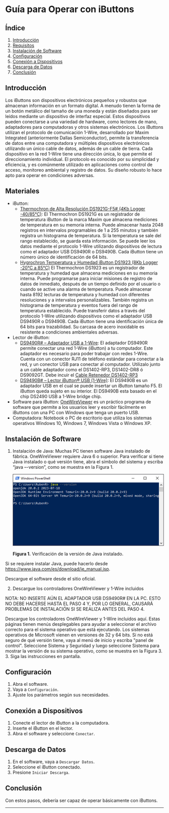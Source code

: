 # Guía para Operar con iButtons

## Índice

1. [Introducción](#introducción)
2. [Requisitos](#requisitos)
3. [Instalación de Software](#instalación-de-software)
4. [Configuración](#configuración)
5. [Conexión a Dispositivos](#conexión-a-dispositivos)
6. [Descarga de Datos](#descarga-de-datos)
7. [Conclusión](#conclusión)


## Introducción

Los iButtons son dispositivos electrónicos pequeños y robustos que almacenan información en un formato digital. A menudo tienen la forma de un botón metálico del tamaño de una moneda y están diseñados para ser leídos mediante un dispositivo de interfaz especial. Estos dispositivos pueden conectarse a una variedad de hardware, como lectores de mano, adaptadores para computadoras y otros sistemas electrónicos.
Los iButtons utilizan el protocolo de comunicación 1-Wire, desarrollado por Maxim Integrated  (anteriormente Dallas Semiconductor), permite la transferencia de datos entre una computadora y múltiples dispositivos electrónicos utilizando un único cable de datos, además de un cable de tierra. Cada dispositivo en la red 1-Wire tiene una dirección única, lo que permite el direccionamiento individual. El protocolo es conocido por su simplicidad y eficiencia, y es comúnmente utilizado en aplicaciones como control de acceso, monitoreo ambiental y registro de datos. Su diseño robusto lo hace apto para operar en condiciones adversas.


## Materiales

- iButton:
    - [Thermochron de Alta Resolución DS1921G-F5# (4Kb Logger -40/85°C)](https://mcielectronics.cl/shop/product/thermochron-de-altaresolucion-ds1921g-f5-4kb-logger-40-85c-ibutton-9700/): El Thermochron DS1921G es un registrador de temperatura iButton de la marca Maxim que almacena mediciones de temperatura en su memoria interna. Puede almacenar hasta 2048 registros en intervalos programables de 1 a 255 minutos y también registra un histograma de temperatura. Si la temperatura se sale del rango establecido, se guarda esta información. Se puede leer los datos mediante el protocolo 1-Wire utilizando dispositivos de lectura como el adaptador USB DS9490R o DS9490B. Cada iButton tiene un número único de identificación de 64 bits.
    - [Hygrochron Temperatura y Humedad iButton DS1923 (8Kb Logger -20°C a 85°C)](https://mcielectronics.cl/shop/product/hygrochron-temperatura-y-humedad-ibutton-ds1923-8kb-logger-ibutton-9749/) El Thermochron DS1923 es un registrador de temperatura y humedad que almacena mediciones en su memoria interna. Puede programarse para iniciar misiones de registro de datos de inmediato, después de un tiempo definido por el usuario o cuando se active una alarma de temperatura. Puede almacenar hasta 8192 lecturas de temperatura y humedad con diferentes resoluciones y a intervalos personalizables. También registra un histograma de temperatura y eventos fuera del rango de temperatura establecido. Puede transferir datos a través del protocolo 1-Wire utilizando dispositivos como el adaptador USB DS9490R o DS9490B. Cada iButton tiene una identificación única de 64 bits para trazabilidad. Su carcasa de acero inoxidable es resistente a condiciones ambientales adversas. 
- Lector de iButton: 
    - [DS9490R# – Adaptador USB a 1-Wire](https://mcielectronics.cl/shop/product/ds9490r-adaptador-usb-a-1-wire-ibutton-9670/): El adaptador DS9490R permite conectar una red 1-Wire (iButton) a tu computador. Este adaptador es necesario para poder trabajar con redes 1-Wire. Cuenta con un conector RJ11 de teléfono estándar para conectar a la red, y un conector USB para conectar al computador. Utilizalo junto a un cable adaptador como el DS1402-RP3, DS1402-DR8 ó DS9092GT. Debe incuir el [Cable Retenedor DS1402-RP3](https://mcielectronics.cl/shop/product/cable-retenedor-ds1402-rp3-para-adaptador-de-ibutton-usb-rs232-ibutton-9669/)
    - [DS9490B# – Lector iButton® USB (1-Wire)](https://mcielectronics.cl/shop/product/ds9490b-lector-ibutton-usb-1-wire-ibutton-9619/): El DS9490B es un adaptador USB en el cual se puede insertar un iButton tamaño F5. El iButton queda sujeto en su interior. El DS9490B esta basado en el chip DS2490 USB a 1-Wire bridge chip.
- Software para iButton: [OneWireViewer](./software/install_1_wire_drivers_x64_v405.zip) es un práctico programa de software que permite a los usuarios leer y escribir fácilmente en iButtons con una PC con Windows que tenga un puerto USB.
- Computadora: Notebook o PC de escritorio que utiliza los sistemas operativos Windows 10, Windows 7, Windows Vista o Windows XP.


## Instalación de Software

1. Instalación de Java: Muchas PC tienen software Java instalado de fábrica. OneWireViewer requiere Java 6 o superior. Para verificar si tiene Java instalado o qué versión tiene, abra el símbolo del sistema y escriba “java –-version”, como se muestra en la Figura 1.


    ![Texto alternativo para la imagen](./img/java-version.png)

    **Figura 1.** Verificación de la versión de Java instalado.

Si se requiere instalar Java, puede hacerlo desde https://www.java.com/es/download/ie_manual.jsp.

Descargue el software desde el sitio oficial.

2. Descargue los controladores OneWireViewer y 1-Wire incluidos

NOTA: NO INSERTE AÚN EL ADAPTADOR USB DS9490R# EN LA PC. ESTO NO DEBE HACERSE HASTA EL PASO 4 Y, POR LO GENERAL, CAUSARÁ PROBLEMAS DE INSTALACIÓN SI SE REALIZA ANTES DEL PASO 4.

Descargue los controladores OneWireViewer y 1-Wire incluidos aquí. Estas páginas tienen menús desplegables para ayudar a seleccionar el archivo correcto para el sistema operativo que está ejecutando. Los sistemas operativos de Microsoft vienen en versiones de 32 y 64 bits. Si no está seguro de qué versión tiene, vaya al menú de inicio y escriba "panel de control". Seleccione Sistema y Seguridad y luego seleccione Sistema para mostrar la versión de su sistema operativo, como se muestra en la Figura 3.
3. Siga las instrucciones en pantalla.



## Configuración

1. Abra el software.
2. Vaya a `Configuración`.
3. Ajuste los parámetros según sus necesidades.



## Conexión a Dispositivos

1. Conecte el lector de iButton a la computadora.
2. Inserte el iButton en el lector.
3. Abra el software y seleccione `Conectar`.



## Descarga de Datos

1. En el software, vaya a `Descargar Datos`.
2. Seleccione el iButton conectado.
3. Presione `Iniciar Descarga`.



## Conclusión

Con estos pasos, debería ser capaz de operar básicamente con iButtons.

---
